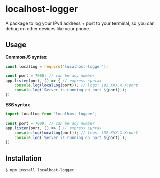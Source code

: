 # localhost-logger

A package to log your IPv4 address + port to your terminal, so you can debug on other devices like your phone.

## Usage
**CommonJS syntax**  
```js
const localLog = require("localhost-logger");

const port = 7000; // can be any number
app.listen(port, () => { // express syntax
	console.log(localLog(port)); // logs: 192.XXX.X.X:port
	console.log(`Server is running on port ${port}`);
})
```

**ES6 syntax**
```js
import localLog from "localhost-logger";

const port = 7000; // can be any number
app.listen(port, () => { // express syntax
	console.log(localLog(port)); // logs: 192.XXX.X.X:port
	console.log(`Server is running on port ${port}`);
})
```

## Installation
`$ npm install localhost-logger`